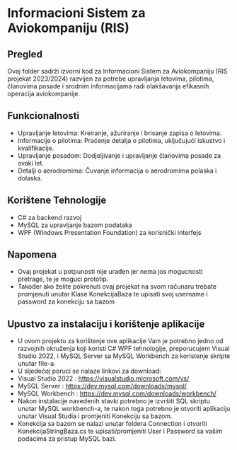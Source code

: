 # Informacioni Sistem za Aviokompaniju (RIS)

## Pregled

Ovaj folder sadrži izvorni kod za Informacioni Sistem za Aviokompaniju (RIS projekat 2023/2024) razvijen za potrebe upravljanja letovima, pilotima, članovima posade i srodnim informacijama radi olakšavanja efikasnih operacija aviokompanije.

## Funkcionalnosti

- Upravljanje letovima: Kreiranje, ažuriranje i brisanje zapisa o letovima.
- Informacije o pilotima: Praćenje detalja o pilotima, uključujući iskustvo i kvalifikacije.
- Upravljanje posadom: Dodjeljivanje i upravljanje članovima posade za svaki let.
- Detalji o aerodromima: Čuvanje informacija o aerodromima polaska i dolaska.

## Korištene Tehnologije

- C# za backend razvoj
- MySQL za upravljanje bazom podataka
- WPF (Windows Presentation Foundation) za korisnički interfejs

## Napomena
- Ovaj projekat u potpunosti nije urađen jer nema jos mogucnosti pretrage, te je moguci prototip.
- Također ako želite pokrenuti ovaj projekat na svom računaru trebate promjenuti unutar Klase KonekcijaBaza te upisati svoj username i password za konekciju sa bazom
## Upustvo za instalaciju i korištenje aplikacije
- U ovom projektu za korištenje ove aplikacije Vam je potrebno jedno od razvojnih okruženja koji koristi C# WPF tehnologije, preporucujem Visual Studio 2022, i MySQL Server sa MySQL Workbench za koristenje 
  skripte unutar file-a.
- U sljedećoj poruci se nalaze linkovi za download:
- Visual Studio 2022 : https://visualstudio.microsoft.com/vs/
- MySQL Server : https://dev.mysql.com/downloads/mysql/
- MySQL Workbench : https://dev.mysql.com/downloads/workbench/
- Nakon instalacije navedenih stavki potrebno je izvršiti SQL skriptu unutar MySQL workbench-a, te nakon toga potrebno je otvoriti aplikaciju unutar Visual Studia i promjeniti Konekciju sa bazom.
- Konekcija sa bazom se nalazi unutar foldera Connection i otvoriti KonekcijaStringBaza.cs te upisati/promjeniti User i Password sa vašim podacima za pristup MySQL bazi.


